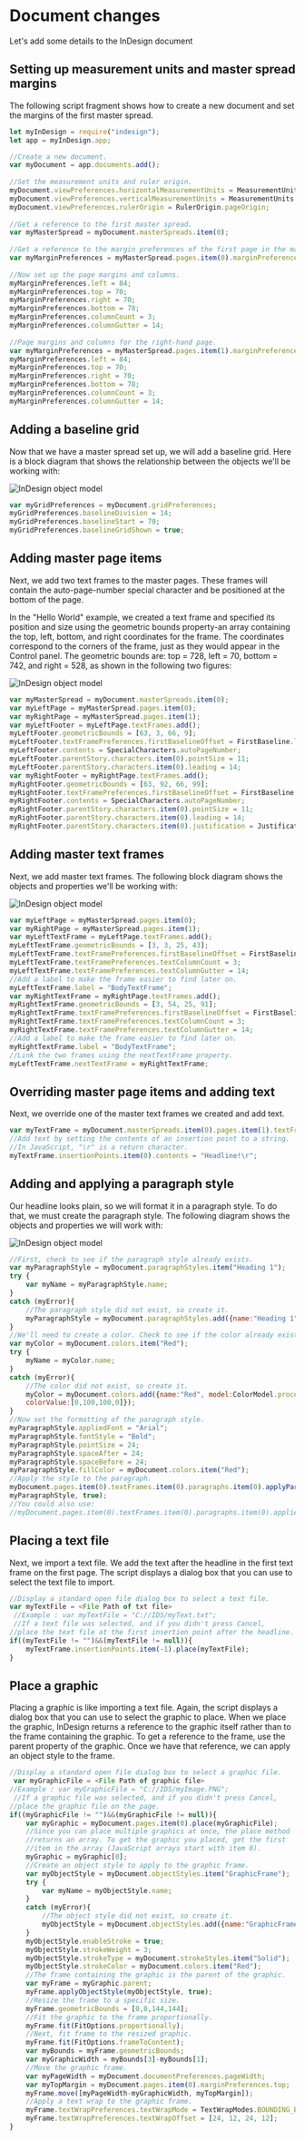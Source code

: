 # Document changes
Let's add some details to the InDesign document

## Setting up measurement units and master spread margins
The following script fragment shows how to create a new document and set the margins of the first master spread.

```js
let myInDesign = require("indesign");
let app = myInDesign.app;

//Create a new document.
var myDocument = app.documents.add();
 
//Set the measurement units and ruler origin.
myDocument.viewPreferences.horizontalMeasurementUnits = MeasurementUnits.points;
myDocument.viewPreferences.verticalMeasurementUnits = MeasurementUnits.points;
myDocument.viewPreferences.rulerOrigin = RulerOrigin.pageOrigin;
 
//Get a reference to the first master spread.
var myMasterSpread = myDocument.masterSpreads.item(0);
 
//Get a reference to the margin preferences of the first page in the master spread.
var myMarginPreferences = myMasterSpread.pages.item(0).marginPreferences;
 
//Now set up the page margins and columns.
myMarginPreferences.left = 84;
myMarginPreferences.top = 70;
myMarginPreferences.right = 70;
myMarginPreferences.bottom = 78;
myMarginPreferences.columnCount = 3;
myMarginPreferences.columnGutter = 14;
 
//Page margins and columns for the right-hand page.
var myMarginPreferences = myMasterSpread.pages.item(1).marginPreferences;
myMarginPreferences.left = 84;
myMarginPreferences.top = 70;
myMarginPreferences.right = 70;
myMarginPreferences.bottom = 78;
myMarginPreferences.columnCount = 3;
myMarginPreferences.columnGutter = 14;
```

## Adding a baseline grid
Now that we have a master spread set up, we will add a baseline grid. Here is a block diagram that shows the relationship between the objects we'll be working with:

![InDesign object model](Image4.png)

```js
var myGridPreferences = myDocument.gridPreferences;
myGridPreferences.baselineDivision = 14;
myGridPreferences.baselineStart = 70;
myGridPreferences.baselineGridShown = true;
```

## Adding master page items
Next, we add two text frames to the master pages. These frames will contain the auto-page-number special character and be positioned at the bottom of the page.

In the "Hello World" example, we created a text frame and specified its position and size using the geometric bounds property-an array containing the top, left, bottom, and right coordinates for the frame. The coordinates correspond to the corners of the frame, just as they would appear in the Control panel. The geometric bounds are: top = 728, left = 70, bottom = 742, and right = 528, as shown in the following two figures:

![InDesign object model](Image5.png)

```js
var myMasterSpread = myDocument.masterSpreads.item(0);
var myLeftPage = myMasterSpread.pages.item(0);
var myRightPage = myMasterSpread.pages.item(1);
var myLeftFooter = myLeftPage.textFrames.add();
myLeftFooter.geometricBounds = [63, 3, 66, 9];
myLeftFooter.textFramePreferences.firstBaselineOffset = FirstBaseline.leadingOffset;
myLeftFooter.contents = SpecialCharacters.autoPageNumber;
myLeftFooter.parentStory.characters.item(0).pointSize = 11;
myLeftFooter.parentStory.characters.item(0).leading = 14;
var myRightFooter = myRightPage.textFrames.add();
myRightFooter.geometricBounds = [63, 92, 66, 99];
myRightFooter.textFramePreferences.firstBaselineOffset = FirstBaseline.leadingOffset;
myRightFooter.contents = SpecialCharacters.autoPageNumber;
myRightFooter.parentStory.characters.item(0).pointSize = 11;
myRightFooter.parentStory.characters.item(0).leading = 14;
myRightFooter.parentStory.characters.item(0).justification = Justification.rightAlign;
```

## Adding master text frames
Next, we add master text frames. The following block diagram shows the objects and properties we'll be working with:

![InDesign object model](Image6.png)

```js
var myLeftPage = myMasterSpread.pages.item(0);
var myRightPage = myMasterSpread.pages.item(1);
var myLeftTextFrame = myLeftPage.textFrames.add();
myLeftTextFrame.geometricBounds = [3, 3, 25, 43];
myLeftTextFrame.textFramePreferences.firstBaselineOffset = FirstBaseline.leadingOffset;
myLeftTextFrame.textFramePreferences.textColumnCount = 3;
myLeftTextFrame.textFramePreferences.textColumnGutter = 14;
//Add a label to make the frame easier to find later on.
myLeftTextFrame.label = "BodyTextFrame";
var myRightTextFrame = myRightPage.textFrames.add();
myRightTextFrame.geometricBounds = [3, 54, 25, 91];
myRightTextFrame.textFramePreferences.firstBaselineOffset = FirstBaseline.leadingOffset;
myRightTextFrame.textFramePreferences.textColumnCount = 3;
myRightTextFrame.textFramePreferences.textColumnGutter = 14;
//Add a label to make the frame easier to find later on.
myRightTextFrame.label = "BodyTextFrame";
//Link the two frames using the nextTextFrame property.
myLeftTextFrame.nextTextFrame = myRightTextFrame;
```

## Overriding master page items and adding text
Next, we override one of the master text frames we created and add text.

```js
var myTextFrame = myDocument.masterSpreads.item(0).pages.item(1).textFrames.item(0).override(myDocument.pages.item(0));
//Add text by setting the contents of an insertion point to a string.
//In JavaScript, "\r" is a return character.
myTextFrame.insertionPoints.item(0).contents = "Headline!\r";
```

## Adding and applying a paragraph style
Our headline looks plain, so we will format it in a paragraph style. To do that, we must create the paragraph style. The following diagram shows the objects and properties we will work with:

![InDesign object model](Image7.png)

```js
//First, check to see if the paragraph style already exists.
var myParagraphStyle = myDocument.paragraphStyles.item("Heading 1");
try {
    var myName = myParagraphStyle.name;
}
catch (myError){
    //The paragraph style did not exist, so create it.
    myParagraphStyle = myDocument.paragraphStyles.add({name:"Heading 1"});
}
//We'll need to create a color. Check to see if the color already exists.
var myColor = myDocument.colors.item("Red");
try {
    myName = myColor.name;
}
catch (myError){
    //The color did not exist, so create it.
    myColor = myDocument.colors.add({name:"Red", model:ColorModel.process,
    colorValue:[0,100,100,0]});
}
//Now set the formatting of the paragraph style.
myParagraphStyle.appliedFont = "Arial";
myParagraphStyle.fontStyle = "Bold";
myParagraphStyle.pointSize = 24;
myParagraphStyle.spaceAfter = 24;
myParagraphStyle.spaceBefore = 24;
myParagraphStyle.fillColor = myDocument.colors.item("Red");
//Apply the style to the paragraph.
myDocument.pages.item(0).textFrames.item(0).paragraphs.item(0).applyParagraphStyle(
myParagraphStyle, true);
//You could also use:
//myDocument.pages.item(0).textFrames.item(0).paragraphs.item(0).appliedParagraphStyle = myParagraphStyle;
```

## Placing a text file
Next, we import a text file. We add the text after the headline in the first text frame on the first page. The script displays a dialog box that you can use to select the text file to import.

```js
//Display a standard open file dialog box to select a text file.
var myTextFile = <File Path of txt file>
 //Example : var myTextFile = "C://IDS/myText.txt";
 //If a text file was selected, and if you didn't press Cancel,
//place the text file at the first insertion point after the headline.
if((myTextFile != "")&&(myTextFile != null)){
    myTextFrame.insertionPoints.item(-1).place(myTextFile);
}
```

## Place a graphic
Placing a graphic is like importing a text file. Again, the script displays a dialog box that you can use to select the graphic to place. When we place the graphic, InDesign returns a reference to the graphic itself rather than to the frame containing the graphic. To get a reference to the frame, use the parent property of the graphic. Once we have that reference, we can apply an object style to the frame.

```js
//Display a standard open file dialog box to select a graphic file.
 var myGraphicFile = <File Path of graphic file>
//Example : var myGraphicFile = "C://IDS/myImage.PNG";
 //If a graphic file was selected, and if you didn't press Cancel,
//place the graphic file on the page.
if((myGraphicFile != "")&&(myGraphicFile != null)){
    var myGraphic = myDocument.pages.item(0).place(myGraphicFile);
    //Since you can place multiple graphics at once, the place method
    //returns an array. To get the graphic you placed, get the first
    //item in the array (JavaScript arrays start with item 0).
    myGraphic = myGraphic[0];
    //Create an object style to apply to the graphic frame.
    var myObjectStyle = myDocument.objectStyles.item("GraphicFrame");
    try {
        var myName = myObjectStyle.name;
    }
    catch (myError){
        //The object style did not exist, so create it.
        myObjectStyle = myDocument.objectStyles.add({name:"GraphicFrame"});
    }
    myObjectStyle.enableStroke = true;
    myObjectStyle.strokeWeight = 3;
    myObjectStyle.strokeType = myDocument.strokeStyles.item("Solid");
    myObjectStyle.strokeColor = myDocument.colors.item("Red");
    //The frame containing the graphic is the parent of the graphic.
    var myFrame = myGraphic.parent;
    myFrame.applyObjectStyle(myObjectStyle, true);
    //Resize the frame to a specific size.
    myFrame.geometricBounds = [0,0,144,144];
    //Fit the graphic to the frame proportionally.
    myFrame.fit(FitOptions.proportionally);
    //Next, fit frame to the resized graphic.
    myFrame.fit(FitOptions.frameToContent);
    var myBounds = myFrame.geometricBounds;
    var myGraphicWidth = myBounds[3]-myBounds[1];
    //Move the graphic frame.
    var myPageWidth = myDocument.documentPreferences.pageWidth;
    var myTopMargin = myDocument.pages.item(0).marginPreferences.top;
    myFrame.move([myPageWidth-myGraphicWidth, myTopMargin]);
    //Apply a text wrap to the graphic frame.
    myFrame.textWrapPreferences.textWrapMode = TextWrapModes.BOUNDING_BOX_TEXT_WRAP;
    myFrame.textWrapPreferences.textWrapOffset = [24, 12, 24, 12];
}
```

